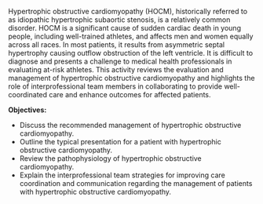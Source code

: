 Hypertrophic obstructive cardiomyopathy (HOCM), historically referred to as idiopathic hypertrophic subaortic stenosis, is a relatively common disorder. HOCM is a significant cause of sudden cardiac death in young people, including well-trained athletes, and affects men and women equally across all races. In most patients, it results from asymmetric septal hypertrophy causing outflow obstruction of the left ventricle. It is difficult to diagnose and presents a challenge to medical health professionals in evaluating at-risk athletes. This activity reviews the evaluation and management of hypertrophic obstructive cardiomyopathy and highlights the role of interprofessional team members in collaborating to provide well-coordinated care and enhance outcomes for affected patients.

**Objectives:**
- Discuss the recommended management of hypertrophic obstructive cardiomyopathy. 
- Outline the typical presentation for a patient with hypertrophic obstructive cardiomyopathy.
- Review the pathophysiology of hypertrophic obstructive cardiomyopathy. 
- Explain the interprofessional team strategies for improving care coordination and communication regarding the management of patients with hypertrophic obstructive cardiomyopathy.